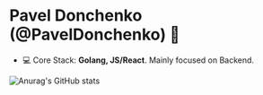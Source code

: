 <h1 align="left">Pavel Donchenko (@PavelDonchenko) 👋</h1>

- 💻 Core Stack: **Golang, JS/React**. Mainly focused on Backend.

![Anurag's GitHub stats](https://github-readme-stats.vercel.app/api?username=PavelDonchenko&count_private=true&show_icons=true)
